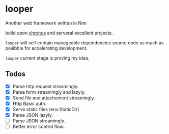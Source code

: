 # looper  

Another web framework written in Nim  

build upon [chronos](https://github.com/status-im/nim-chronos.git) and serveral excellent projects.

`looper` will self contain manageable dependencies source code as much as posibble for accelerating development.  

`looper` current stage is proving my idea.  

## Todos  

- [x] Parse http request streamingly.  
- [x] Parse form streamingly and lazyly.  
- [x] Send file and attachement streamingly.  
- [x] Http Basic auth.  
- [x] Serve static files (env:StaticDir)  
- [x] Parse JSON lazyly.  
- [ ] Parse JSON streamingly.  
- [ ] Better error control flow.  